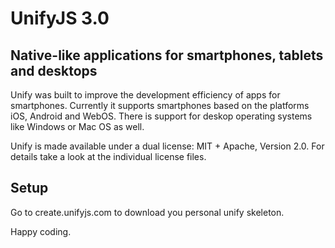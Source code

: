 UnifyJS 3.0
===========

Native-like applications for smartphones, tablets and desktops
--------------------------------------------------------------

Unify was built to improve the development efficiency of apps for smartphones. Currently it supports smartphones based on the platforms iOS, Android and WebOS. There is support for deskop operating systems like Windows or Mac OS as well.

Unify is made available under a dual license: MIT + Apache, Version 2.0. For details take a look at the individual license files.

Setup
-----

Go to create.unifyjs.com to download you personal unify skeleton.

Happy coding.
